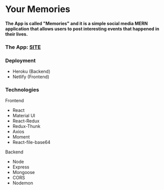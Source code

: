 # Your Memories

#### The App is called "Memories" and it is a simple social media MERN application that allows users to post interesting events that happened in their lives.

### The App: [SITE](https://the-best-memories-app.netlify.app/)

### Deployment

- Heroku (Backend)
- Netlify (Frontend)

### Technologies

Frontend

- React
- Material UI
- React-Redux
- Redux-Thunk
- Axios
- Moment
- React-file-base64 

Backend

- Node
- Express
- Mongoose
- CORS
- Nodemon
